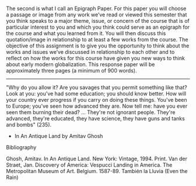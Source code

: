 The second is what I call an Epigraph Paper. For this paper you will choose a passage or image from any work we’ve read or viewed this semester that you think speaks to a major theme, issue, or concern of the course that is of particular interest to you and which you think could serve as an epigraph for the course and what you learned from it. You will then discuss this quotation/image in relationship to at least a few works from the course. The objective of this assignment is to give you the opportunity to think about the works and issues we’ve discussed in relationship to each other and to reflect on how the works for this course have given you new ways to think about early modern globalization. This response paper will be approximately three pages (a minimum of 900 words).

----

"Why do you allow it? Are you savages that you permit something like that? Look at you: you've had some education; you should know better. How will your country ever progress if you carry on doing these things. You've been to Europe; you've seen how advanced they are. Now tell me: have you ever seen them burning their dead? ... They're not ignorant people. They're advanced, they're educated, they have science, they have guns and tanks and bombs" (235).

- In An Antique Land by Amitav Ghosh

Bibliography

Ghosh, Amitav. In An Antique Land. New York: Vintage, 1994. Print.
Van der Straet, Jan. Discovery of America: Vespucci Landing in America. The Metropolitan Museum of Art. Belgium. 1587-89.
También la Lluvia (Even the Rain)
